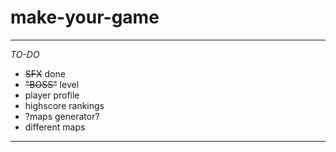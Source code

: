 # make-your-game
***
 
 *TO-DO*
 * ~~SFX~~ done
 * ~~"BOSS"~~ level 
 * player profile
 * highscore rankings
 * ?maps generator?
 * different maps
 
 ***